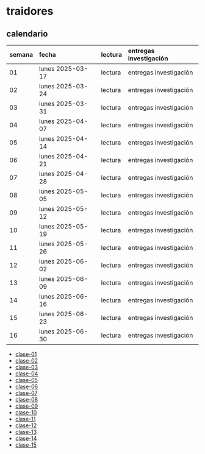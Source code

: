 # traidores

## calendario

| semana | fecha            | lectura | entregas investigación |
| :----- | :--------------- | :------ | :--------------------- |
| 01     | lunes 2025-03-17 | lectura | entregas investigación |
| 02     | lunes 2025-03-24 | lectura | entregas investigación |
| 03     | lunes 2025-03-31 | lectura | entregas investigación |
| 04     | lunes 2025-04-07 | lectura | entregas investigación |
| 05     | lunes 2025-04-14 | lectura | entregas investigación |
| 06     | lunes 2025-04-21 | lectura | entregas investigación |
| 07     | lunes 2025-04-28 | lectura | entregas investigación |
| 08     | lunes 2025-05-05 | lectura | entregas investigación |
| 09     | lunes 2025-05-12 | lectura | entregas investigación |
| 10     | lunes 2025-05-19 | lectura | entregas investigación |
| 11     | lunes 2025-05-26 | lectura | entregas investigación |
| 12     | lunes 2025-06-02 | lectura | entregas investigación |
| 13     | lunes 2025-06-09 | lectura | entregas investigación |
| 14     | lunes 2025-06-16 | lectura | entregas investigación |
| 15     | lunes 2025-06-23 | lectura | entregas investigación |
| 16     | lunes 2025-06-30 | lectura | entregas investigación |

- [clase-01](./clase-01/)
- [clase-02](./clase-02/)
- [clase-03](./clase-03/)
- [clase-04](./clase-04/)
- [clase-05](./clase-05/)
- [clase-06](./clase-06/)
- [clase-07](./clase-07/)
- [clase-08](./clase-08/)
- [clase-09](./clase-09/)
- [clase-10](./clase-10/)
- [clase-11](./clase-11/)
- [clase-12](./clase-12/)
- [clase-13](./clase-13/)
- [clase-14](./clase-14/)
- [clase-15](./clase-15/)
